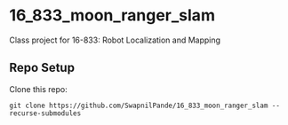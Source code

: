 # 16_833_moon_ranger_slam
Class project for 16-833: Robot Localization and Mapping

## Repo Setup

Clone this repo:
```
git clone https://github.com/SwapnilPande/16_833_moon_ranger_slam --recurse-submodules
```
